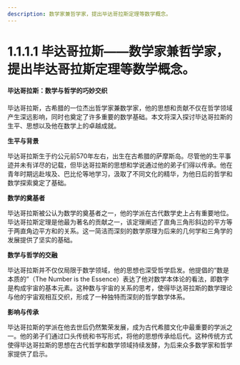 ```yaml
---
description: 数学家兼哲学家，提出毕达哥拉斯定理等数学概念。
---
```


# 1.1.1.1 毕达哥拉斯——数学家兼哲学家，提出毕达哥拉斯定理等数学概念。

#### 毕达哥拉斯：数学与哲学的巧妙交织

毕达哥拉斯，古希腊的一位杰出哲学家兼数学家，他的思想和贡献不仅在哲学领域产生深远影响，同时也奠定了许多重要的数学基础。本文将深入探讨毕达哥拉斯的生平、思想以及他在数学上的卓越成就。

**生平与背景**

毕达哥拉斯生于约公元前570年左右，出生在古希腊的萨摩斯岛。尽管他的生平事迹并未有详尽的记载，但毕达哥拉斯的思想和学说通过他的弟子们得以传承。他在青年时期远赴埃及、巴比伦等地学习，汲取了不同文化的精华，为他日后的哲学和数学探索奠定了基础。

**数学的奠基者**

毕达哥拉斯被公认为数学的奠基者之一，他的学派在古代数学史上占有重要地位。毕达哥拉斯定理是他最为著名的贡献之一，该定理阐述了直角三角形斜边的平方等于两直角边平方和的关系。这一简洁而深刻的数学原理为后来的几何学和三角学的发展提供了坚实的基础。

**数学与哲学的交融**

毕达哥拉斯并不仅仅局限于数学领域，他的思想也深受哲学启发。他提倡的“数是本质的”（The Number is the Essence）表达了他对数学本体论的看法，即数字是构成宇宙的基本元素。这种数与宇宙的关系的思考，使得毕达哥拉斯的数学理论与他的宇宙观相互交织，形成了一种独特而深刻的哲学数学体系。

**影响与传承**

毕达哥拉斯的学派在他去世后仍然繁荣发展，成为古代希腊文化中最重要的学派之一。他的弟子们通过口头传统和书写形式，将他的思想传承给后代。这种传统方式使得毕达哥拉斯的思想在古代哲学和数学领域持续发酵，为后来众多数学家和哲学家提供了启示。
